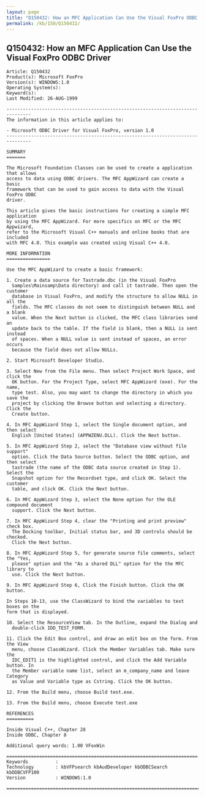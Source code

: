 ```yaml
---
layout: page
title: "Q150432: How an MFC Application Can Use the Visual FoxPro ODBC Driver"
permalink: /kb/150/Q150432/
---
```


## Q150432: How an MFC Application Can Use the Visual FoxPro ODBC Driver

	Article: Q150432
	Product(s): Microsoft FoxPro
	Version(s): WINDOWS:1.0
	Operating System(s): 
	Keyword(s): 
	Last Modified: 26-AUG-1999
	
	-------------------------------------------------------------------------------
	The information in this article applies to:
	
	- Microsoft ODBC Driver for Visual FoxPro, version 1.0 
	-------------------------------------------------------------------------------
	
	SUMMARY
	=======
	
	The Microsoft Foundation Classes can be used to create a application that allows
	access to data using ODBC drivers. The MFC AppWizard can create a basic
	framework that can be used to gain access to data with the Visual FoxPro ODBC
	driver.
	
	This article gives the basic instructions for creating a simple MFC application
	by using the MFC AppWizard. For more specifics on MFC or the MFC Appwizard,
	refer to the Microsoft Visual C++ manuals and online books that are included
	with MFC 4.0. This example was created using Visual C++ 4.0.
	
	MORE INFORMATION
	================
	
	Use the MFC AppWizard to create a basic framework:
	
	1. Create a data source for Tastrade.dbc (in the Visual FoxPro
	  Samples\Mainsamp\Data directory) and call it tastrade. Then open the customer
	  database in Visual FoxPro, and modify the structure to allow NULL in all the
	  fields. The MFC classes do not seem to distinguish between NULL and a blank
	  value. When the Next button is clicked, the MFC class libraries send an
	  update back to the table. If the field is blank, then a NULL is sent instead
	  of spaces. When a NULL value is sent instead of spaces, an error occurs
	  because the field does not allow NULLs.
	
	2. Start Microsoft Developer Studio.
	
	3. Select New from the File menu. Then select Project Work Space, and click the
	  OK button. For the Project Type, select MFC AppWizard (exe). For the name,
	  type test. Also, you may want to change the directory in which you save the
	  project by clicking the Browse button and selecting a directory. Click the
	  Create button.
	
	4. In MFC AppWizard Step 1, select the Single document option, and then select
	  English [United States] (APPWZENU.DLL). Click the Next button.
	
	5. In MFC AppWizard Step 2, select the "Database view without file support"
	  option. Click the Data Source button. Select the ODBC option, and then select
	  tastrade (the name of the ODBC data source created in Step 1). Select the
	  Snapshot option for the Recordset type, and click OK. Select the customer
	  table, and click OK. Click the Next button.
	
	6. In MFC AppWizard Step 3, select the None option for the OLE compound document
	  support. Click the Next button.
	
	7. In MFC AppWizard Step 4, clear the "Printing and print preview" check box.
	  The Docking toolbar, Initial status bar, and 3D controls should be checked.
	  Click the Next button.
	
	8. In MFC AppWizard Step 5, for generate source file comments, select the "Yes,
	  please" option and the "As a shared DLL" option for the the MFC library to
	  use. Click the Next button.
	
	9. In MFC AppWizard Step 6, Click the Finish button. Click the OK button.
	
	In Steps 10-13, use the ClassWizard to bind the variables to text boxes on the
	form that is displayed.
	
	10. Select the ResourceView tab. In the Outline, expand the Dialog and
	  double-click IDD_TEST_FORM.
	
	11. Click the Edit Box control, and draw an edit box on the form. From the View
	  menu, choose ClassWizard. Click the Member Variables tab. Make sure the
	  IDC_EDIT1 is the highlighted control, and click the Add Variable button. In
	  the Member variable name list, select an m_company_name and leave Category
	  as Value and Variable type as Cstring. Click the OK button.
	
	12. From the Build menu, choose Build test.exe.
	
	13. From the Build menu, choose Execute test.exe
	
	REFERENCES
	==========
	
	Inside Visual C++, Chapter 28
	Inside ODBC, Chapter 8
	
	Additional query words: 1.00 VFoxWin
	
	======================================================================
	Keywords          :  
	Technology        : kbVFPsearch kbAudDeveloper kbODBCSearch kbODBCVFP100
	Version           : WINDOWS:1.0
	
	=============================================================================
	
